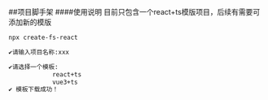 ##项目脚手架
####使用说明
目前只包含一个react+ts模版项目，后续有需要可添加新的模版
```bash
npx create-fs-react

✔请输入项目名称:xxx

✔请选择一个模板:
            react+ts
            vue3+ts
✔ 模板下载成功！
```
